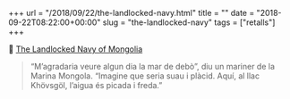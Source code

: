 +++
url = "/2018/09/22/the-landlocked-navy.html"
title = ""
date = "2018-09-22T08:22:00+00:00"
slug = "the-landlocked-navy"
tags = ["retalls"]
+++

📎 [The Landlocked Navy of Mongolia](https://www.amusingplanet.com/2018/09/the-landlocked-navy-of-mongolia.html)

> “M’agradaria veure algun dia la mar de debò”, diu un mariner de la Marina Mongola. “Imagine que seria suau i plàcid. Aquí, al llac Khövsgöl, l’aigua és picada i freda.”
